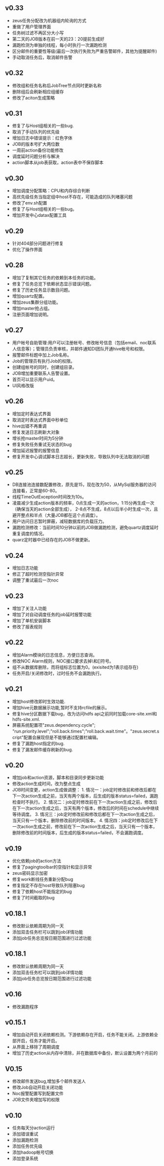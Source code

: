 
## v0.33
+ zeus任务分配改为机器组内轮询的方式
+ 重做了用户管理界面
+ 任务树过滤不再区分大小写
+ 第二天的JOB版本在前一天的23：20提前生成好	
+ 漏跑检测为单独的线程，每小时执行一次漏跑检测	
+ 区分邮件的重要性等级(最后一次执行失败为严重告警邮件，其他为提醒邮件)	
+ 手动取消任务后，取消邮件告警	


## v0.32
+ 修改组和任务名称后JobTree节点同时更新名称
+ 删除组后会刷新相应组缓存
+ 修改了aciton生成策略

## v0.31
+ 修复了与Host组相关的一些bug.
+ 取消了手动队列的优先级
+ 增加日志中错误提示：红色字体	
+ JOB的版本号扩大两位数
+ 一周前action备份功能修改	
+ 调度延时问题分析与解决	
+ action脚本从job表获取，action表中不保存脚本

## v0.30
+ 增加调度分配策略：CPU和内存综合判断 
+ 高优先级任务当指定组中host不存在，可能造成的队列堵塞问题   
+ 修改了env.sh配置
+ 修复了与Host组相关的一些bug。
+ 增加开发中心datax配置工具


## v0.29
+ 针对404部分问题进行修复
+ 优化了操作界面

## v0.28
+ 增加了复制其它任务的依赖到本任务的功能。
+ 修复了任务总览下依赖状态显示错误问题。
+ 修复了历史任务显示数目问题。
+ 增加quartz配置。
+ 增加zeus集群分组功能。
+ 增加master抢占组。
+ 注册页面增加说明。


## v0.27
+ 用户帐号自助管理:用户可以注册帐号、修改帐号信息（包括email、noc联系人信息等）；管理员负责审核，并邮件通知DI团队开通hive帐号和权限。
+ 报警邮件标题中加上Job名称。
+ Job的管理员有执行Job的权限。
+ 创建组帐号的同时，创建组目录。
+ JOB增加重要联系人告警设置。
+ 首页可以显示用户uid。
+ UI风格改版


## v0.26
+ 增加定时表达式界面
+ 取消定时表达式界面中秒单位
+ hive出错不再重调
+ 修复发送日志刷新大对象
+ 增长抢master时间为5分钟
+ 修复失败任务重试无状态的bug	
+ 增加延迟报警的报警信息	
+ 修复开发中心调试脚本日志超长，更新失败，导致队列中无法取消的问题

## v0.25
+ DB连接池连接数配置修改，原先是15，现在改为50，从MySql服务器的访问连接看，正常是60-80。
+ 线程TimeOutException时间改为10s。
+ 凌晨减少生成action版本的频率，0点生成一天的action，1:15分再生成一次（确保当天的action全部生成），
2-8点不生成，8点以后半小时生成一次，且避开整点和半点（大量JOB都在这个点调度）。
+ 用户访问日志暂时屏蔽，减轻数据库的负载压力。
+ 漏跑检测修改：当前时间10分钟以前的JOB做漏跑检测，避免quartz调度延时重复调度的情况。
+ quarz定时器中已经存在的JOB不做更新。

## v0.24
+ 增加日志功能
+ 修正了超时检测空指针异常
+ 调整了重试最后一次noc

## v0.23
+ 增加了关注人功能
+ 增加了对自动调度任务的job延时报警功能
+ 增加了单机安装脚本
+ 修改了报表规则


## v0.22
+ 增加Alarm模块的日志信息，方便日志查询。
+ 修改NOC Alarm规则，NOC接口要求去掉\和[]符号。
+ 组不从数据库删除，而将组标志位置为0。(exisited为1表示组存在)
+ 任务开启/关闭修改时，过时任务不会漏跑执行。

## v0.21
+ 增加host修改即时生效功能.
+ 增加hive元数据展示功能,暂时不支持rcfile的展示。
+ 修复hive分区数据下载bug，改为访问hdfs api之前同时加载core-site.xml和hdfs-site.xml.
+ 屏蔽系统配置项"zeus.dependency.cycle"; "run.priority.level";"roll.back.times";"roll.back.wait.time"。"zeus.secret.script"配置会展现但是不能够通过配置栏编辑。
+ 修复了漏跑host指定的bug.
+ 修复了漏发邮件缓存刷新的bug.


## v0.20
+ 增加job和action资源，脚本和目录同步更新功能
+ 修改action生成时间，改为整点生成
+ JOB时间变更，action生成做调整：
		1. 情况一：job定时修改前和修改后都在下一次action生成之前，当天有两个版本，后生成的版本status=failed，漏跑检查时不执行。
		2. 情况二：job定时修改前在下一次action生成之前，修改后在下一次action生成之后，当天有两个版本，修改后的时间在schedule中继续等待调度。
		3. 情况三：job定时修改前和修改后都在下一次action生成之后，当天只有一个版本，删除修改前的时间版本。
		4. 情况四：job定时修改后在下一次action生成之前，修改前在下一次action生成之后，当天只有一个版本，删除修改前的时间版本，后生成的版本status=failed，不会漏跑调度。

## v0.19
+ 优化依赖job的action方法
+ 修复了pagingtoolbar的空指针和显示异常
+ zeus密码显示加密
+ 修复work断线任务重新分配bug
+ 修复指定不存在host导致队列阻塞bug
+ 修复了依赖host不能指定的bug
+ 修复了时间截取的bug

## v0.18.1
+ 修改默认依赖周期为同一天
+ 添加双击任务栏可以跳到job详情功能
+ 添加job任务总览按日期范围进行过滤功能

## v0.18.1
+ 修改默认依赖周期为同一天
+ 添加双击任务栏可以跳到job详情功能
+ 添加job任务总览按日期范围进行过滤功能

## v0.16
+ 修改漏跑程序

## v0.15.1
+ 增加自动开启关闭依赖检测。下游依赖存在开启，任务不能关闭。上游依赖全部开启，任务才能开启。
+ 从界面上移除了周期调度
+ 增加了历史action从内存中清除，并在数据库中备份，默认设置为两个月前的

## V0.15
+ 修改邮件发送bug,增加多个邮件发送人
+ 修改Job自动开启关闭功能
+ Noc报警配置写到配置文件
+ JOB文件夹增加写的权限

## v0.10
+ 任务每天分action运行
+ 添加错误重试
+ 添加漏跑检测
+ 添加任务优先级
+ 添加hadoop帐号切换
+ 添加登录系统
	

